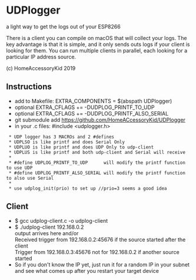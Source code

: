 # UDPlogger
a light way to get the logs out of your ESP8266

There is a client you can compile on macOS that will collect your logs.
The key advantage is that it is simple, and it only sends outs logs if your client is looking for them.
You can run multiple clients in parallel, each looking for a particular IP address source.

(c) HomeAccessoryKid 2019

## Instructions
- add to Makefile: EXTRA_COMPONENTS = $(abspath UDPlogger)
- optional EXTRA_CFLAGS += -DUDPLOG_PRINTF_TO_UDP
- optional EXTRA_CFLAGS += -DUDPLOG_PRINTF_ALSO_SERIAL
- git submodule add https://github.com/HomeACcessoryKid/UDPlogger
- in your .c files: #include <udplogger.h>
```
 * UDP logger has 3 MACROs and 2 #defines
 * UDPLSO is like printf and does Serial Only
 * UDPLUO is like printf and does UDP Only to udp-client
 * UDPLUS is like printf and both udp-client and Serial will receive
 *
 * #define UDPLOG_PRINTF_TO_UDP      will modify the printf function to use UDP
 * #define UDPLOG_PRINTF_ALSO_SERIAL will modify the printf function to also use Serial
 *
 * use udplog_init(prio) to set up //prio=3 seems a good idea
```

## Client
- $ gcc udplog-client.c -o udplog-client  
- $ ./udplog-client 192.168.0.2  
output arrives here                                 and/or  
Received trigger from 192.168.0.2:45676             if the source started after the client  
Trigger from 192.168.0.3:45676 not for 192.168.0.2  if another source started  
- So if you don't know the IP yet, just run it for a random IP in your subnet and see what comes up after you restart your target device

